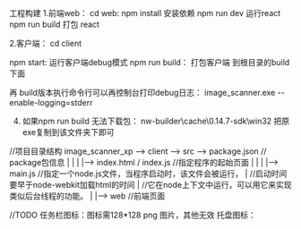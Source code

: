
 工程构建
 1.前端web：
 cd web:  npm install 安装依赖
 npm run dev 运行react
 npm run build 打包 react

 2.客户端：
 cd client

  npm start: 运行客户端debug模式
  npm run build： 打包客户端 到根目录的build 下面

 再 build版本执行命令行可以再控制台打印debug日志：  image_scanner.exe --enable-logging=stderr

4. 如果npm run build 无法下载包： nw-builder\cache\0.14.7-sdk\win32 把原exe复制到该文件夹下即可

//项目目录结构
image_scanner_xp  -->  client --> src --> package.json  // package包信息
           |                         |
           |                         |--> index.html / index.js  //指定程序的起始页面
           |                         |
           |                         |--> main.js //指定一个node.js文件，当程序启动时，该文件会被运行，
           |                                      //启动时间要早于node-webkit加载html的时间
           |                                       //它在node上下文中运行，可以用它来实现类似后台线程的功能。
           |
           |--> web //前端页面



//TODO
任务栏图标：图标需128*128  png 图片，其他无效
托盘图标：